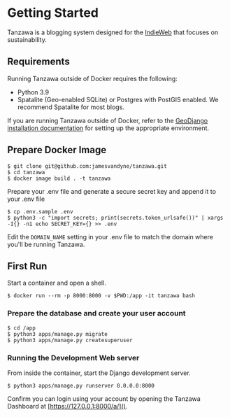 # Getting Started

Tanzawa is a blogging system designed for the [IndieWeb](https://indieweb.org/) that focuses on sustainability.


## Requirements

Running Tanzawa outside of Docker requires the following:

* Python 3.9
* Spatalite (Geo-enabled SQLite) or Postgres with PostGIS enabled. We recommend Spatalite for most blogs.

If you are running Tanzawa outside of Docker, refer to the [GeoDjango installation documentation](https://docs.djangoproject.com/en/3.2/ref/contrib/gis/install/) for setting up the appropriate environment.


## Prepare Docker Image
```
$ git clone git@github.com:jamesvandyne/tanzawa.git
$ cd tanzawa
$ docker image build . -t tanzawa
```

Prepare your .env file and generate a secure secret key and append it to your .env file 

```
$ cp .env.sample .env
$ python3 -c "import secrets; print(secrets.token_urlsafe())" | xargs -I{} -n1 echo SECRET_KEY={} >> .env
```

Edit the `DOMAIN_NAME` setting in your .env file to match the domain where you'll be running Tanzawa.


## First Run

Start a container and open a shell.

```
$ docker run --rm -p 8000:8000 -v $PWD:/app -it tanzawa bash
```

### Prepare the database and create your user account

```
$ cd /app
$ python3 apps/manage.py migrate
$ python3 apps/manage.py createsuperuser
```

### Running the Development Web server

From inside the container, start the Django development server.

```
$ python3 apps/manage.py runserver 0.0.0.0:8000
```

Confirm you can login using your account by opening the Tanzawa Dashboard at [https://127.0.0.1:8000/a/]().
